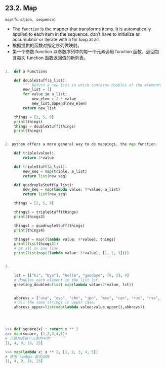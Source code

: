 
## 23.2. Map

`map(function, sequence)`
- The `function` is the mapper that transforms items. It is automatically applied to each item in the sequence. don’t have to initialize an accumulator or iterate with a for loop at all.
- 根据提供的函数对指定序列做映射。
- 第一个参数 function 以参数序列中的每一个元素调用 function 函数，返回包含每次 function 函数返回值的新列表。




```py

1.  def a Functions

    def doubleStuff(a_list):
        """ Return a new list in which contains doubles of the elements in a_list. """
        new_list = []
        for value in a_list:
            new_elem = 2 * value
            new_list.append(new_elem)
        return new_list

    things = [2, 5, 9]
    print(things)
    things = doubleStuff(things)
    print(things)


2. python offers a more general way to do mappings, the map function

    def triple(value):
        return 3*value

    def tripleStuff(a_list):
        new_seq = map(triple, a_list)
        return list(new_seq)

    def quadrupleStuff(a_list):
        new_seq = map(lambda value: 4*value, a_list)
        return list(new_seq)

    things = [2, 5, 9]

    things3 = tripleStuff(things)
    print(things3)

    things4 = quadrupleStuff(things)
    print(things4)

    things4 = map((lambda value: 4*value), things)
    print(list(things4))
    # or all on one line
    print(list(map((lambda value: 5*value), [1, 2, 3])))


3.

    lst = [["hi", "bye"], "hello", "goodbye", [9, 2], 4]
    # doubles each element in the list lst.
    greeting_doubled=list( map(lambda value:2*value, lst))


    abbrevs = ["usa", "esp", "chn", "jpn", "mex", "can", "rus", "rsa", "jam"]
    # all the same strings in upper case.
    abbrevs_upper=list(map(lambda value:value.upper(),abbrevs))




>>> def square(x) : return x ** 2
>>> map(square, [1,2,3,4,5])
# 计算列表各个元素的平方
[1, 4, 9, 16, 25]

>>> map(lambda x: x ** 2, [1, 2, 3, 4, 5])
# 使用 lambda 匿名函数
[1, 4, 9, 16, 25]



```

